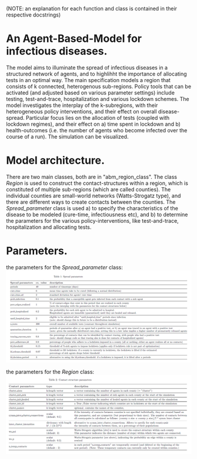 (NOTE: an explanation for each function and class is contained in their respective docstrings) 

# An Agent-Based-Model for infectious diseases.

The model aims to illuminate the spread of infectious diseases in a structured network of agents, and to highlihht the importance of allocating tests in an optimal way. 
The main specification models a region that consists of k connected, heterogenous sub-regions. 
Policy tools that can be activated (and adjusted based on various parameter settings) include testing, test-and-trace, hospitalization and various lockdown schemes. The model investigates the interplay of the k-subregions, with their heterogeneous policy interventions, and their effect on overall disease-spread. Particular focus lies on
the allocation of tests (coupled with lockdown regimes), and their effect on a) time spent in lockdown and b) health-outcomes (i.e. the number of agents who become infected over the course of a run). The simulation can be visualized.

# Model architecture.
There are two main classes, both are in "abm_region_class". The class *Region* is used to construct the contact-structures within a region, which is constituted of 
multiple sub-regions (which are called counties). The individual counties are small-world networks (Watts-Strogatz type), and there are different ways to create contacts between the counties. The *Spread_parameter* class is used a) to specify the characteristics of the disease to be modeled (cure-time, infectiousness etc), and b) to determine the parameters for the various policy-interventions, like test-and-trace, hospitalization and allocating tests. 

# Parameters.
the parameters for the *Spread_parameter* class:
![Spread-parameters](https://github.com/phbt/abm-simulation/blob/master/parameter_description/parameters1.PNG?raw=true)

the parameters for the *Region* class:
![Region-parameters](https://github.com/phbt/abm-simulation/blob/master/parameter_description/parameters2.PNG?raw=true)
